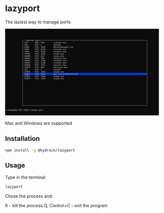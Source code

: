 # lazyport

The laziest way to manage ports

![alt text](https://github.com/hydrock/lazyport/blob/main/assets/preview.png?raw=true)

Mac and Windows are supported

## Installation

```sh
npm install -g @hydrock/lazyport
```

## Usage

Type in the terminal:

```sh
lazyport
```

Chose the process and:

K - kill the process
Q, Control+C - exit the program
